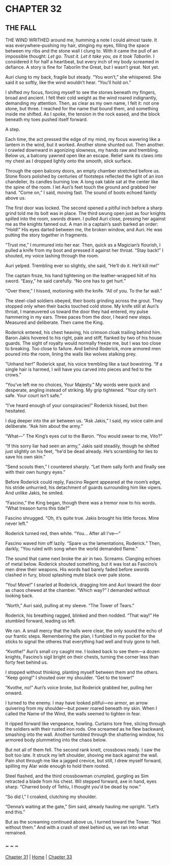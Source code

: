 # CHAPTER 32

## THE FALL  

THE WIND WRITHED around me, humming a note I could almost taste. It was everywhere–pushing my hair, stinging my eyes, filling the space between my ribs and the stone wall I clung to. With it came the pull of an impossible thought: *Let go. Trust it. Let it take you, as it took Taborlin.* I considered it for half a heartbeat, but every inch of my body screamed in defiance. A story is fine for Taborlin the Great, but I wasn’t great. Not yet.

Auri clung to my back, fragile but steady. “You won’t,” she whispered. She said it so softly, like the wind wouldn’t hear. “You’ll hold on.”

I shifted my focus, forcing myself to see the stones beneath my fingers, broad and ancient. I felt their cold weight as the wind roared indignantly, demanding my attention. Then, as clear as my own name, I felt it: not one stone, but three. I reached for the name that bound them, and something inside me shifted. As I spoke, the tension in the rock eased, and the block beneath my toes pushed itself forward.

A step.

Each time, the act pressed the edge of my mind, my focus wavering like a lantern in the wind, but it worked. Another stone shunted out. Then another. I crawled downward in agonizing slowness, my hands raw and trembling. Below us, a balcony yawned open like an escape. Relief sank its claws into my chest as I dropped lightly onto the smooth, slick surface.

Through the open balcony doors, an empty chamber stretched before us. Stone floors polished by centuries of footsteps reflected the light of an iron chandelier, its candles burning low. A long oak table sat at the center like the spine of the room. I let Auri’s feet touch the ground and grabbed her hand. “Come on,” I said, moving fast. The sound of boots echoed faintly above us.

The first door was locked. The second opened a pitiful inch before a sharp grind told me its bolt was in place. The third swung open just as four knights spilled into the room, swords drawn. I pulled Auri close, pressing her against me as the knights fanned out. A man in a captain’s sash barked an order: “Hold!” His eyes darted between me, the broken window, and Auri. He was putting the story together in fragments.

“Trust me,” I murmured into her ear. Then, quick as a Magician’s flourish, I pulled a knife from my boot and pressed it against her throat. “Stay back!” I shouted, my voice lashing through the room.

Auri yelped. Trembling ever so slightly, she said, “He’ll do it. He’ll kill me!”

The captain froze, his hand tightening on the leather-wrapped hilt of his sword. “Easy,” he said carefully. “No one has to get hurt.”

“Over there,” I hissed, motioning with the knife. “All of you. To the far wall.” 

The steel-clad soldiers obeyed, their boots grinding across the grout. They stopped only when their backs touched cold stone. My knife still at Auri’s throat, I maneuvered us toward the door they had entered, my pulse hammering in my ears. Three paces from the door, I heard new steps. Measured and deliberate. Then came the King.

Roderick entered, his chest heaving, his crimson cloak trailing behind him. Baron Jakis hovered to his right, pale and stiff, flanked by two of his house guards. The sight of royalty would normally freeze me, but I was too close to breaking. Too close to failure. And behind Roderick, more armored men poured into the room, lining the walls like wolves stalking prey.

“Unhand her!” Roderick spat, his voice trembling like a taut bowstring. “If a single hair is harmed, I will have you carved into pieces and fed to the crows.”

“You’ve left me no choices, Your Majesty.” My words were quick and desperate, angling instead of striking. My grip tightened. “Your city isn’t safe. Your court isn’t safe.”

“I’ve heard enough of your conspiracies!” Roderick hissed, but then hesitated.

I dug deeper into the air between us. “Ask Jakis,” I said, my voice calm and deliberate. “Ask him about the army.”

“What—” The King’s eyes cut to the Baron. “You would swear to me, Vito?”

“If this sorry liar had seen an army,” Jakis said steadily, though he shifted just slightly on his feet, “he'd be dead already. He’s scrambling for lies to save his own skin.”

“Send scouts then,” I countered sharply. “Let them sally forth and finally see with their own hungry eyes.”

Before Roderick could reply, Fascino Regent appeared at the room’s edge, his stride unhurried, his detachment of guards surrounding him like vipers. And unlike Jakis, he smiled.

“Fascino,” the King began, though there was a tremor now to his words. “What treason turns this tide?”

Fascino shrugged. “Oh, it’s quite true. Jakis brought his little forces. Mine never left.”

Roderick turned red, then white. “You… After all I’ve—”

Fascino waved him off lazily. “Spare us the lamentations, Roderick.” Then, darkly, “You ruled with song when the world demanded flame.”

The sound that came next broke the air in two. Screams. Clanging echoes of metal below. Roderick shouted something, but it was lost as Fascino’s men drew their weapons. His words had barely faded before swords clashed in fury, blood splashing mute black over pale stone. 

“You! Move!” I snarled at Roderick, dragging him and Auri toward the door as chaos chewed at the chamber. “Which way?” I demanded without looking back.

“North,” Auri said, pulling at my sleeve. “The Tower of Tears.”

Roderick, his breathing ragged, blinked and then nodded. “That way!” He stumbled forward, leading us left.

We ran. A small mercy that the halls were clear, the only sound the echo of our frantic steps. Remembering the plan, I fumbled in my pocket for the sticks to signal the otheres that everything had well and truly gone to hell.

“Kvothe!” Auri’s small cry caught me. I looked back to see them—a dozen knights, Fascino’s sigil bright on their chests, turning the corner less than forty feet behind us.

I stopped without thinking, planting myself between them and the others. “Keep going!” I shouted over my shoulder. “Get to the tower!”

“Kvothe, no!” Auri’s voice broke, but Roderick grabbed her, pulling her onward.

I turned to the enemy. I may have looked pitiful—no armor, an arrow quivering from my shoulder—but power roared beneath my skin. When I called the Name of the Wind, the walls seemed to tighten in fear.

It ripped forward like vengeance, howling. Curtains tore free, slicing through the soldiers with their rusted iron rods. One screamed as he flew backward, smashing into the wall. Another tumbled through the shattering window, his armored body plummeting into the chaos below. 

But not all of them fell. The second rank knelt, crossbows ready. I saw the bolt too late. It struck my left shoulder, shoving me back against the wall. Pain shot through me like a jagged crevice, but still, I drew myself forward, spilling my Alar wide enough to hold them rooted.

Steel flashed, and the third crossbowman crumpled, gurgling as Sim retracted a blade from his chest. Wil stepped forward, axe in hand, eyes sharp. “Charred body of Tehlu, I thought you'd be dead by now.”

“So did I,” I croaked, clutching my shoulder.

“Denna’s waiting at the gate,” Sim said, already hauling me upright. “Let’s end this.”

But as the screaming continued above us, I turned toward the Tower. “Not without them.” And with a crash of steel behind us, we ran into what remained.  

### ~ ~ ~

[Chapter 31](CHAPTER_31.md) | [Home](../) | [Chapter 33](CHAPTER_33.md)
